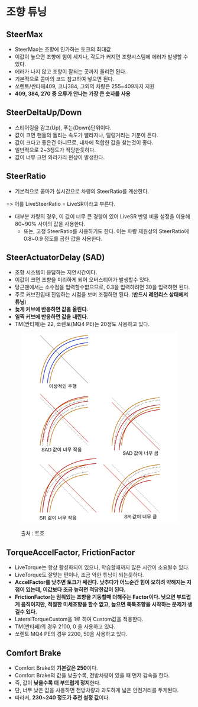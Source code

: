 # 조향 튜닝

## SteerMax

* SteerMax는 조향에 인가하는 토크의 최대값
* 이값이 높으면 조향에 힘이 세지나, 각도가 커지면 조향시스템에 에러가 발생할 수 있다.
* 에러가 나지 않고 조향이 잘되는 곳까지 올리면 된다.
* 기본적으로 콤마의 코드 참고하여 넣으면 된다.
* &#x20;쏘렌토/싼타페409, 코나384, 그외의 차량은 255\~409까지 지원
* **409, 384, 270 중 오류가 안나는 가장 큰 숫자를 사용**

## SteerDeltaUp/Down

* 스티어링을 감고(Up), 푸는(Down)단위이다.
* 값이 크면 핸들의 돌리는 속도가 빨라지나, 덜렁거리는 기분이 든다.
* 값이 크다고 좋은건 아니므로, 내차에 적합한 값을 찾는것이 좋다.
* 일반적으로 2\~3정도가 적당한듯하다.
* 값이 너무 크면 와리가리 현상이 발생한다.

## SteerRatio

* 기본적으로 콤마가 실시간으로 차량의 SteerRatio를 계산한다.

\=> 이를 LiveSteerRatio = LiveSR이라고 부른다.

* 대부분 차량의 경우, 이 값이 너무 큰 경향이 있어 LiveSR 반영 비율 설정을 이용해 80\~90% 사이의 값을 사용한다.
  * 또는, 고정 SteerRatio를 사용하기도 한다. 이는 차량 제원상의 SteerRatio에 0.8\~0.9 정도를 곱한 값을 사용한다.

## SteerActuatorDelay (SAD)

* 조향 시스템이 응답하는 지연시간이다.
* 이값이 크면 조향을 미리하게 되어 오버스티어가 발생할수 있다.&#x20;
* 당근맨에서는 소수점을 입력할수없으므로, 0.3을 입력하려면 30을 입력하면 된다.
* 주로 커브진입때 진입하는 시점을 보며 조절하면 된다. (**반드시 레인리스 상태에서 튜닝**)
* **늦게 커브에 반응하면 값을 올린다.**
* **일찍 커브에 반응하면 값을 내린다.**
* TM(싼타페)는 22, 쏘렌토(MQ4 PE)는 20정도 사용하고 있다.

<figure><img src="../.gitbook/assets/image (4).png" alt=""><figcaption><p>출처 : 트흐</p></figcaption></figure>

## TorqueAccelFactor, FrictionFactor

* LiveTorque는 항상 활성화되어 있으나, 학습할때까지 많은 시간이 소요될수 있다.
* LiveTorque도 잘맞는 편이나, 조금 약한 튜닝이 되는듯하다.
* **AccelFactor를 낮추면 토크가 쎄진다. 낮추다가 어느순간 힘이 오히려 약해지는 지점이 있는데, 이값보다 조금 높히면 적당한값이 된다.**
* **FrictionFactor는 멈춰있는 조향을 기동할때 더해주는 Factor이다. 낮으면 부드럽게 움직이지만, 적절한 미세조향을 할수 없고, 높으면 툭툭조향을 시작하는 문제가 생길수 있다.**
* LateralTorqueCustom을 1로 하여 Custom값을 적용한다.
* TM(싼타페)의 경우 2100, 0 을 사용하고 있다.&#x20;
* 쏘렌토 MQ4 PE의 경우 2200, 50을 사용하고 있다.

## Comfort Brake

* Comfort Brake의 **기본값은 250**이다.
* Comfort Brake의 값을 낮출수록, 전방차량이 있을 때 먼저 감속을 한다.
* 즉, 값이 **낮을수록 더 부드럽게 정지**한다.
* 단, 너무 낮은 값을 사용하면 전방차량과 과도하게 넓은 안전거리를 두게된다.
* 따라서, **230\~240 정도가 추천 설정 값**이다.
